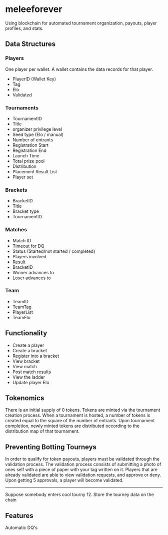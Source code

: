 # meleeforever
Using blockchain for automated tournament organization, payouts, player profiles, and stats.

## Data Structures

### Players
One player per wallet. A wallet contains the data records for that player.
* PlayerID (Wallet Key)
* Tag
* Elo
* Validated

### Tournaments
* TournamentID
* Title
* organizer privilege level
* Seed type (Elo / manual)
* Number of entrants
* Registration Start
* Registration End
* Launch Time
* Total prize pool
* Distribution
* Placement Result List
* Player set

### Brackets
* BracketID
* Title
* Bracket type 
* TournamentID

### Matches
* Match ID
* Timeout for DQ
* Status (Started/not started / completed)
* Players involved
* Result
* BracketID
* Winner advances to
* Loser advances to

### Team
* TeamID
* TeamTag
* PlayerList
* TeamElo

## Functionality
* Create a player
* Create a bracket
* Register into a bracket
* View bracket
* View match
* Post match results
* View the ladder
* Update player Elo

## Tokenomics
There is an initial supply of 0 tokens. Tokens are minted via the tournament creation process. When a tournament is hosted, a number of tokens is created equal to the square of the number of entrants. Upon tournament completion, newly minted tokens are distributed occording to the distribution map of that tournament. 

## Preventing Botting Tourneys
In order to qualify for token payouts, players must be validated through the validation process. The validation process consists of submitting a photo of ones self with a piece of paper with your tag written on it. Players that are already validated are able to view validation requests, and approve or deny. Upon getting 5 approvals, a player will become validated.

------------------------------------------------------

Suppose somebody enters cool tourny 12. 
Store the tourney data on the chain

## Features

Automatic DQ's


